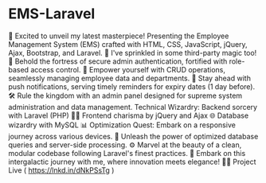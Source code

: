 # EMS-Laravel
🌟 Excited to unveil my latest masterpiece! Presenting the Employee Management System (EMS) crafted with HTML, CSS, JavaScript, jQuery, Ajax, Bootstrap, and Laravel. 🚀 I've sprinkled in some third-party magic too!
🔐 Behold the fortress of secure admin authentication, fortified with role-based access control.
🔄 Empower yourself with CRUD operations, seamlessly managing employee data and departments.
📅 Stay ahead with push notifications, serving timely reminders for expiry dates (1 day before).
🛠️ Rule the kingdom with an admin panel designed for supreme system administration and data management.
Technical Wizardry:
Backend sorcery with Laravel (PHP) 🧙‍♂️
Frontend charisma by jQuery and Ajax 🌐
Database wizardry with MySQL 📊
Optimization Quest:
Embark on a responsive journey across various devices. 📱
Unleash the power of optimized database queries and server-side processing. ⚙️
Marvel at the beauty of a clean, modular codebase following Laravel's finest practices. 🧹
Embark on this intergalactic journey with me, where innovation meets elegance! 🚀✨
Project Live ( https://lnkd.in/dNkPSsTg )
